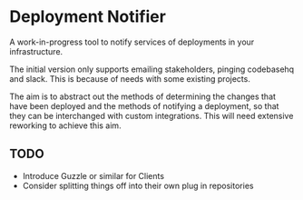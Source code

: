 # Deployment Notifier

A work-in-progress tool to notify services of deployments in your infrastructure.

The initial version only supports emailing stakeholders, pinging codebasehq and slack.
This is because of needs with some existing projects.

The aim is to abstract out the methods of determining the changes that have been
deployed and the methods of notifying a deployment, so that they can be interchanged
with custom integrations. This will need extensive reworking to achieve this aim.

## TODO

 - Introduce Guzzle or similar for Clients
 - Consider splitting things off into their own plug in repositories
